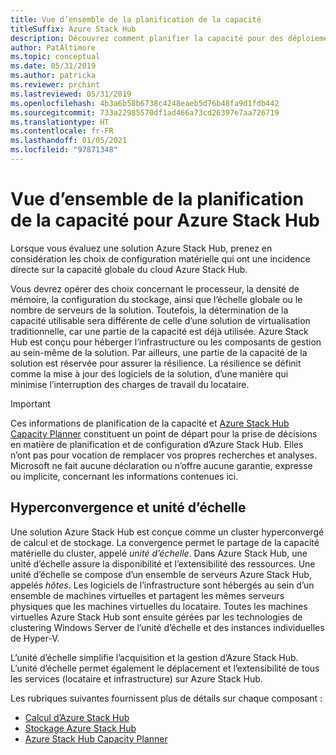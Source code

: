 ```yaml
---
title: Vue d’ensemble de la planification de la capacité
titleSuffix: Azure Stack Hub
description: Découvrez comment planifier la capacité pour des déploiements Azure Stack Hub.
author: PatAltimore
ms.topic: conceptual
ms.date: 05/31/2019
ms.author: patricka
ms.reviewer: prchint
ms.lastreviewed: 05/31/2019
ms.openlocfilehash: 4b3a6b58b6738c4248eaeb5d76b48fa9d1fdb442
ms.sourcegitcommit: 733a22985570df1ad466a73cd26397e7aa726719
ms.translationtype: HT
ms.contentlocale: fr-FR
ms.lasthandoff: 01/05/2021
ms.locfileid: "97871348"
---
```

# <a name="capacity-planning-for-azure-stack-hub-overview"></a>Vue d’ensemble de la planification de la capacité pour Azure Stack Hub

Lorsque vous évaluez une solution Azure Stack Hub, prenez en considération les choix de configuration matérielle qui ont une incidence directe sur la capacité globale du cloud Azure Stack Hub.

Vous devrez opérer des choix concernant le processeur, la densité de mémoire, la configuration du stockage, ainsi que l’échelle globale ou le nombre de serveurs de la solution. Toutefois, la détermination de la capacité utilisable sera différente de celle d’une solution de virtualisation traditionnelle, car une partie de la capacité est déjà utilisée. Azure Stack Hub est conçu pour héberger l’infrastructure ou les composants de gestion au sein-même de la solution. Par ailleurs, une partie de la capacité de la solution est réservée pour assurer la résilience. La résilience se définit comme la mise à jour des logiciels de la solution, d’une manière qui minimise l’interruption des charges de travail du locataire.

> [!IMPORTANT]
> Ces informations de planification de la capacité et [Azure Stack Hub Capacity Planner](https://aka.ms/azstackcapacityplanner) constituent un point de départ pour la prise de décisions en matière de planification et de configuration d’Azure Stack Hub. Elles n’ont pas pour vocation de remplacer vos propres recherches et analyses. Microsoft ne fait aucune déclaration ou n’offre aucune garantie, expresse ou implicite, concernant les informations contenues ici.

## <a name="hyperconvergence-and-the-scale-unit"></a>Hyperconvergence et unité d’échelle
Une solution Azure Stack Hub est conçue comme un cluster hyperconvergé de calcul et de stockage. La convergence permet le partage de la capacité matérielle du cluster, appelé *unité d’échelle*. Dans Azure Stack Hub, une unité d’échelle assure la disponibilité et l’extensibilité des ressources. Une unité d’échelle se compose d’un ensemble de serveurs Azure Stack Hub, appelés *hôtes*. Les logiciels de l’infrastructure sont hébergés au sein d’un ensemble de machines virtuelles et partagent les mêmes serveurs physiques que les machines virtuelles du locataire. Toutes les machines virtuelles Azure Stack Hub sont ensuite gérées par les technologies de clustering Windows Server de l’unité d’échelle et des instances individuelles de Hyper-V.

L’unité d’échelle simplifie l’acquisition et la gestion d’Azure Stack Hub. L’unité d’échelle permet également le déplacement et l’extensibilité de tous les services (locataire et infrastructure) sur Azure Stack Hub.

Les rubriques suivantes fournissent plus de détails sur chaque composant :

- [Calcul d’Azure Stack Hub](azure-stack-capacity-planning-compute.md)
- [Stockage Azure Stack Hub](azure-stack-capacity-planning-storage.md)
- [Azure Stack Hub Capacity Planner](azure-stack-capacity-planner.md)
